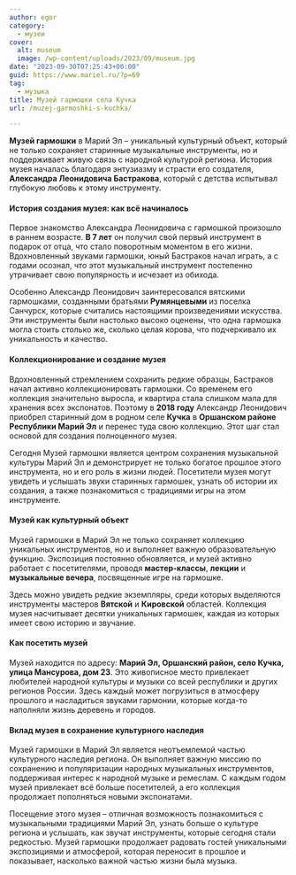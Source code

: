 ```yaml
---
author: egor
category:
  - музеи
cover:
  alt: museum
  image: /wp-content/uploads/2023/09/museum.jpg
date: "2023-09-30T07:25:43+00:00"
guid: https://www.mariel.ru/?p=69
tag:
  - музыка
title: Музей гармошки села Кучка
url: /muzej-garmoshki-s-kuchka/

---
```

**Музей гармошки** в Марий Эл – уникальный культурный объект, который не только сохраняет старинные музыкальные инструменты, но и поддерживает живую связь с народной культурой региона. История музея началась благодаря энтузиазму и страсти его создателя, **Александра Леонидовича Бастракова**, который с детства испытывал глубокую любовь к этому инструменту.

#### История создания музея: как всё начиналось

Первое знакомство Александра Леонидовича с гармошкой произошло в раннем возрасте. **В 7 лет** он получил свой первый инструмент в подарок от отца, что стало поворотным моментом в его жизни. Вдохновленный звуками гармошки, юный Бастраков начал играть, а с годами осознал, что этот музыкальный инструмент постепенно утрачивает свою популярность и исчезает из обихода.

Особенно Александр Леонидович заинтересовался вятскими гармошками, созданными братьями **Румянцевыми** из поселка Санчурск, которые считались настоящими произведениями искусства. Эти инструменты были настолько высоко оценены, что одна гармошка могла стоить столько же, сколько целая корова, что подчеркивало их уникальность и качество.

#### Коллекционирование и создание музея

Вдохновленный стремлением сохранить редкие образцы, Бастраков начал активно коллекционировать гармошки. Со временем его коллекция значительно выросла, и квартира стала слишком мала для хранения всех экспонатов. Поэтому в **2018 году** Александр Леонидович приобрел старинный дом в родном селе **Кучка** в **Оршанском районе Республики Марий Эл** и перенес туда свою коллекцию. Этот шаг стал основой для создания полноценного музея.

Сегодня Музей гармошки является центром сохранения музыкальной культуры Марий Эл и демонстрирует не только богатое прошлое этого инструмента, но и его роль в жизни людей. Посетители музея могут увидеть и услышать звуки старинных гармошек, узнать об истории их создания, а также познакомиться с традициями игры на этом инструменте.

#### Музей как культурный объект

Музей гармошки в Марий Эл не только сохраняет коллекцию уникальных инструментов, но и выполняет важную образовательную функцию. Экспозиция постоянно обновляется, и музей активно работает с посетителями, проводя **мастер-классы**, **лекции** и **музыкальные вечера**, посвященные игре на гармошке.

Здесь можно увидеть редкие экземпляры, среди которых выделяются инструменты мастеров **Вятской** и **Кировской** областей. Коллекция музея насчитывает десятки уникальных гармошек, каждая из которых имеет свою историю и звучание.

#### Как посетить музей

Музей находится по адресу: **Марий Эл, Оршанский район, село Кучка, улица Мансурова, дом 23**. Это живописное место привлекает любителей народной культуры и музыки со всей республики и других регионов России. Здесь каждый может погрузиться в атмосферу прошлого и насладиться звуками гармонии, которые когда-то наполняли жизнь деревень и городов.

#### Вклад музея в сохранение культурного наследия

Музей гармошки в Марий Эл является неотъемлемой частью культурного наследия региона. Он выполняет важную миссию по сохранению и популяризации народных музыкальных инструментов, поддерживая интерес к народной музыке и ремеслам. С каждым годом музей привлекает всё больше посетителей, а его коллекция продолжает пополняться новыми экспонатами.

Посещение этого музея – отличная возможность познакомиться с музыкальными традициями Марий Эл, узнать больше о культуре региона и услышать, как звучат инструменты, которые сегодня стали редкостью. Музей гармошки продолжает радовать гостей уникальными экспозициями и атмосферой, которая переносит в прошлое и показывает, насколько важной частью жизни была музыка.
